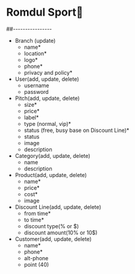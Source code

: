 # Romdul Sport🐣
##----------------
+ Branch (update)
    - name*
    - location*
    - logo*
    - phone*
    - privacy and policy*
+ User(add, update, delete)
    - username
    - password
+ Pitch(add, update, delete)
    - size*
    - price*
    - label*
    - type (normal, vip)* 
    - status (free, busy base on Discount Line)* 
    - status
    - image
    - description
+ Category(add, update, delete)
    - name
    - description
+ Product(add, update, delete)
    - name*
    - price*
    - cost*
    - image
+ Discount Line(add, update, delete)
    - from time*
    - to time*
    - discount type(% or $)
    - discount amount(10% or 10$)
+ Customer(add, update, delete)
    - name*
    - phone*
    - alt-phone
    - point (40)


